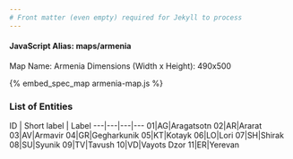 ```yaml
---
# Front matter (even empty) required for Jekyll to process
---
```


#### JavaScript Alias: maps/armenia

Map Name: Armenia
Dimensions (Width x Height): 490x500



{% embed_spec_map armenia-map.js %}

### List of Entities

ID | Short label | Label
---|---|---|---
01|AG|Aragatsotn
02|AR|Ararat
03|AV|Armavir
04|GR|Gegharkunik
05|KT|Kotayk
06|LO|Lori
07|SH|Shirak
08|SU|Syunik
09|TV|Tavush
10|VD|Vayots Dzor
11|ER|Yerevan

